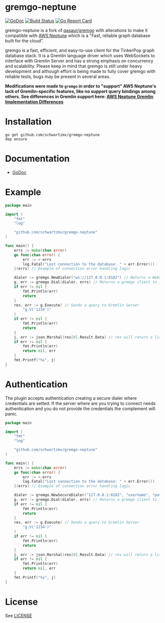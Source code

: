 # gremgo-neptune

[![GoDoc](http://img.shields.io/badge/godoc-reference-blue.svg)](http://godoc.org/github.com/schwartzmx/gremgo-neptune) [![Build Status](https://travis-ci.org/schwartzmx/gremgo-neptune.svg?branch=master)](https://travis-ci.org/schwartzmx/gremgo-neptune) [![Go Report Card](https://goreportcard.com/badge/github.com/schwartzmx/gremgo-neptune)](https://goreportcard.com/report/github.com/schwartzmx/gremgo-neptune)

gremgo-neptune is a fork of [qasaur/gremgo](https://github.com/qasaur/gremgo) with alterations to make it compatible with [AWS Neptune](https://aws.amazon.com/neptune/) which is a "Fast, reliable graph database built for the cloud".

gremgo is a fast, efficient, and easy-to-use client for the TinkerPop graph database stack. It is a Gremlin language driver which uses WebSockets to interface with Gremlin Server and has a strong emphasis on concurrency and scalability. Please keep in mind that gremgo is still under heavy development and although effort is being made to fully cover gremgo with reliable tests, bugs may be present in several areas.

**Modifications were made to `gremgo` in order to "support" AWS Neptune's lack of Gremlin-specific features,  like no support query bindings among others. See differences in Gremlin support here: [AWS Neptune Gremlin Implementation Differences](https://docs.aws.amazon.com/neptune/latest/userguide/access-graph-gremlin-differences.html)**

Installation
==========
```
go get github.com/schwartzmx/gremgo-neptune
dep ensure
```

Documentation
==========

* [GoDoc](https://godoc.org/github.com/schwartzmx/gremgo-neptune)

Example
==========
```go
package main

import (
    "fmt"
    "log"

    "github.com/schwartzmx/gremgo-neptune"
)

func main() {
    errs := make(chan error)
    go func(chan error) {
        err := <-errs
        log.Fatal("Lost connection to the database: " + err.Error())
    }(errs) // Example of connection error handling logic

    dialer := gremgo.NewDialer("ws://127.0.0.1:8182") // Returns a WebSocket dialer to connect to Gremlin Server
    g, err := gremgo.Dial(dialer, errs) // Returns a gremgo client to interact with
    if err != nil {
        fmt.Println(err)
        return
    }
    res, err := g.Execute( // Sends a query to Gremlin Server
        "g.V('1234')"
    )
    if err != nil {
        fmt.Println(err)
        return
    }
    j, err := json.Marshal(res[0].Result.Data) // res will return a list of resultsets,  where the data is a json.RawMessage
    if err != nil {
        fmt.Println(err)
        return nil, err
    }
    fmt.Printf("%s", j)
}
```

Authentication
==========
The plugin accepts authentication creating a secure dialer where credentials are setted.
If the server where are you trying to connect needs authentication and you do not provide the 
credentials the complement will panic.

```go
package main

import (
    "fmt"
    "log"

    "github.com/schwartzmx/gremgo-neptune"
)

func main() {
    errs := make(chan error)
    go func(chan error) {
        err := <-errs
        log.Fatal("Lost connection to the database: " + err.Error())
    }(errs) // Example of connection error handling logic

    dialer := gremgo.NewSecureDialer("127.0.0.1:8182", "username", "password") // Returns a WebSocket dialer to connect to Gremlin Server
    g, err := gremgo.Dial(dialer, errs) // Returns a gremgo client to interact with
    if err != nil {
        fmt.Println(err)
        return
    }
    res, err := g.Execute( // Sends a query to Gremlin Server
        "g.V('1234')"
    )
    if err != nil {
        fmt.Println(err)
        return
    }
    j, err := json.Marshal(res[0].Result.Data) // res will return a list of resultsets,  where the data is a json.RawMessage
    if err != nil {
        fmt.Println(err)
        return nil, err
    }
    fmt.Printf("%s", j)
}
```

License
==========
See [LICENSE](LICENSE.md)

